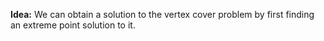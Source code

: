 **Idea:** We can obtain a solution to the vertex cover problem by first finding an extreme point solution to it.